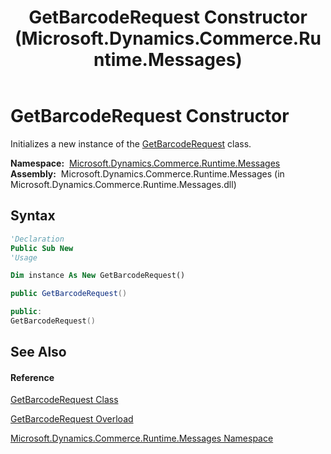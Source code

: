 ﻿---
title: GetBarcodeRequest Constructor  (Microsoft.Dynamics.Commerce.Runtime.Messages)
TOCTitle: GetBarcodeRequest Constructor
ms:assetid: M:Microsoft.Dynamics.Commerce.Runtime.Messages.GetBarcodeRequest.#ctor
ms:mtpsurl: https://technet.microsoft.com/en-us/library/microsoft.dynamics.commerce.runtime.messages.getbarcoderequest.getbarcoderequest(v=AX.60)
ms:contentKeyID: 62214229
ms.date: 05/18/2015
mtps_version: v=AX.60
dev_langs:
- vb
- csharp
- c++
---

# GetBarcodeRequest Constructor

Initializes a new instance of the [GetBarcodeRequest](getbarcoderequest-class-microsoft-dynamics-commerce-runtime-messages.md) class.

**Namespace:**  [Microsoft.Dynamics.Commerce.Runtime.Messages](microsoft-dynamics-commerce-runtime-messages-namespace.md)  
**Assembly:**  Microsoft.Dynamics.Commerce.Runtime.Messages (in Microsoft.Dynamics.Commerce.Runtime.Messages.dll)

## Syntax

``` vb
'Declaration
Public Sub New
'Usage

Dim instance As New GetBarcodeRequest()
```

``` csharp
public GetBarcodeRequest()
```

``` c++
public:
GetBarcodeRequest()
```

## See Also

#### Reference

[GetBarcodeRequest Class](getbarcoderequest-class-microsoft-dynamics-commerce-runtime-messages.md)

[GetBarcodeRequest Overload](getbarcoderequest-constructor-microsoft-dynamics-commerce-runtime-messages.md)

[Microsoft.Dynamics.Commerce.Runtime.Messages Namespace](microsoft-dynamics-commerce-runtime-messages-namespace.md)

